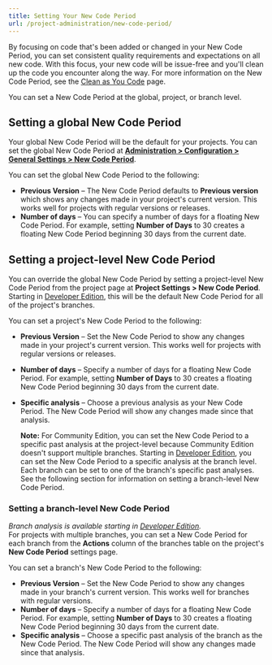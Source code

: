 ```yaml
---
title: Setting Your New Code Period
url: /project-administration/new-code-period/
---
```

By focusing on code that's been added or changed in your New Code Period, you can set consistent quality requirements and expectations on all new code. With this focus, your new code will be issue-free and you'll clean up the code you encounter along the way. For more information on the New Code Period, see the [Clean as You Code](/user-guide/clean-as-you-code/) page.

You can set a New Code Period at the global, project, or branch level.

## Setting a global New Code Period
Your global New Code Period will be the default for your projects. You can set the global New Code Period at [**Administration > Configuration > General Settings > New Code Period**](/#sonarqube-admin#/admin/settings?category=new_code_period/).  

You can set the global New Code Period to the following:

* **Previous Version** – The New Code Period defaults to **Previous version** which shows any changes made in your project's current version. This works well for projects with regular versions or releases.
* **Number of days** – You can specify a number of days for a floating New Code Period. For example, setting **Number of Days** to 30 creates a floating New Code Period beginning 30 days from the current date.

## Setting a project-level New Code Period
You can override the global New Code Period by setting a project-level New Code Period from the project page at **Project Settings > New Code Period**. Starting in [Developer Edition](https://redirect.sonarsource.com/editions/developer.html), this will be the default New Code Period for all of the project's branches.

You can set a project's New Code Period to the following:

* **Previous Version** – Set the New Code Period to show any changes made in your project's current version. This works well for projects with regular versions or releases.
* **Number of days** – Specify a number of days for a floating New Code Period. For example, setting **Number of Days** to 30 creates a floating New Code Period beginning 30 days from the current date.
* **Specific analysis** – Choose a previous analysis as your New Code Period. The New Code Period will show any changes made since that analysis. 

   **Note:** For Community Edition, you can set the New Code Period to a specific past analysis at the project-level because Community Edition doesn't support multiple branches. Starting in [Developer Edition](https://redirect.sonarsource.com/editions/developer.html), you can set the New Code Period to a specific analysis at the branch level. Each branch can be set to one of the branch's specific past analyses. See the following section for information on setting a branch-level New Code Period. 

### Setting a branch-level New Code Period
_Branch analysis is available starting in [Developer Edition](https://redirect.sonarsource.com/editions/developer.html)._  
For projects with multiple branches, you can set a New Code Period for each branch from the **Actions** column of the branches table on the project's **New Code Period** settings page.

You can set a branch's New Code Period to the following:

* **Previous Version** – Set the New Code Period to show any changes made in your branch's current version. This works well for branches with regular versions.
* **Number of days** – Specify a number of days for a floating New Code Period. For example, setting **Number of Days** to 30 creates a floating New Code Period beginning 30 days from the current date.
* **Specific analysis** – Choose a specific past analysis of the branch as the New Code Period. The New Code Period will show any changes made since that analysis.

